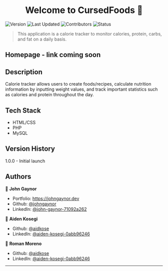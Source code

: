 <h1 align="center">Welcome to CursedFoods 👋</h1>
<p>
  <img alt="Version" src="https://img.shields.io/badge/version-1.0.0-blue.svg?cacheSeconds=2592000" />
   <img alt="Last Updated" src="https://img.shields.io/badge/last%20updated-April%202023-red" />
   <img alt="Contributors" src="https://img.shields.io/badge/contributors-3-bright%20green">
   <img alt="Status" src="https://img.shields.io/badge/status-production-bright%20green">
</p>

> This application is a calorie tracker to monitor calories, protein, carbs, and fat on a daily basis.

## Homepage - link coming soon

## Description

Calorie tracker allows users to create foods/recipes, calculate nutrition information by inputting weight values, and track important statistics such as calories and protein throughout the day.

## Tech Stack

- HTML/CSS
- PHP
- MySQL

## Version History

1.0.0 - Initial launch

## Authors

👤 **John Gaynor**

- Portfolio: https://johngaynor.dev
- Github: [@johngaynor](https://github.com/johngaynor)
- LinkedIn: [@john-gaynor-71092a262](https://linkedin.com/in/john-gaynor-71092a262)

👤 **Aiden Kosegi**

- Github: [@aidkose](https://github.com/aidkose)
- LinkedIn: [@aiden-kosegi-0abb96246](https://www.linkedin.com/in/aiden-kosegi-0abb96246/)

👤 **Roman Moreno**

- Github: [@aidkose](https://github.com/aidkose)
- LinkedIn: [@aiden-kosegi-0abb96246](https://www.linkedin.com/in/aiden-kosegi-0abb96246/)

---